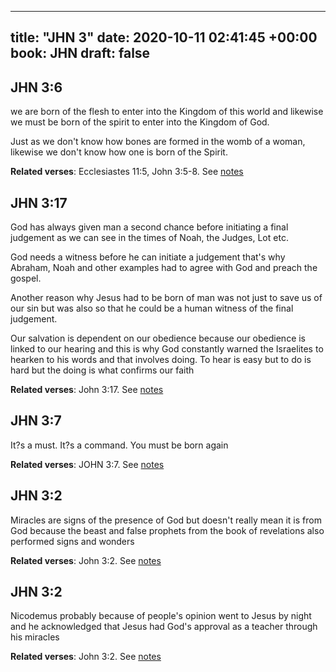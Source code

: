 
---
title: "JHN 3"
date: 2020-10-11 02:41:45 +00:00
book: JHN
draft: false
---

## JHN 3:6

we are born of the flesh to enter into the Kingdom of this world and likewise we must be born of the spirit to enter into the Kingdom of God.

Just as we don't know how bones are formed in the womb of a woman, likewise we don't know how one is born of the Spirit.

**Related verses**: Ecclesiastes 11:5, John 3:5-8. See [notes](https://my.bible.com/notes/3537711762969977115)


## JHN 3:17

God has always given man a second chance before initiating a final judgement as we can see in the times of Noah, the Judges, Lot etc.

God needs a witness before he can initiate a judgement that's why Abraham, Noah and other examples had to agree with God and preach the gospel.

Another reason why Jesus had to be born of man was not just to save us of our sin but was also so that he could be a human witness of the final judgement.

Our salvation is dependent on our obedience because our obedience is linked to our hearing and this is why God constantly warned the Israelites to hearken to his words and that involves doing. To hear is easy but to do is hard but the doing is what confirms our faith

**Related verses**: John 3:17. See [notes](https://my.bible.com/notes/3308144213401264345)


## JHN 3:7

It?s a must. It?s a command. You must be born again

**Related verses**: JOHN 3:7. See [notes](https://my.bible.com/notes/2894317400173044590)


## JHN 3:2

Miracles are signs of the presence of God but doesn't really mean it is from God because the beast and false prophets from the book of revelations also performed signs and wonders

**Related verses**: John 3:2. See [notes](https://my.bible.com/notes/2591317265543324016)


## JHN 3:2

Nicodemus probably because of people's opinion went to Jesus by night and he acknowledged that Jesus had God's approval as a teacher through his miracles

**Related verses**: John 3:2. See [notes](https://my.bible.com/notes/2494918258986836562)

